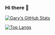 ### Hi there 👋

[![Gary's GitHub Stats](https://github-readme-stats.vercel.app/api?username=gpinkham&show_icons=true&count_private=true&theme=vue)](https://github.com/gpinkham)

[![Top Langs](https://github-readme-stats.vercel.app/api/top-langs/?username=gpinkham&theme=vue&hide=java,pgsql)](https://github.com/gpinkham)

<!--
**gpinkham/gpinkham** is a ✨ _special_ ✨ repository because its `README.md` (this file) appears on your GitHub profile.

Here are some ideas to get you started:

- 🔭 I’m currently working on ...
- 🌱 I’m currently learning ...
- 👯 I’m looking to collaborate on ...
- 🤔 I’m looking for help with ...
- 💬 Ask me about ...
- 📫 How to reach me: ...
- 😄 Pronouns: ...
- ⚡ Fun fact: ...
-->
